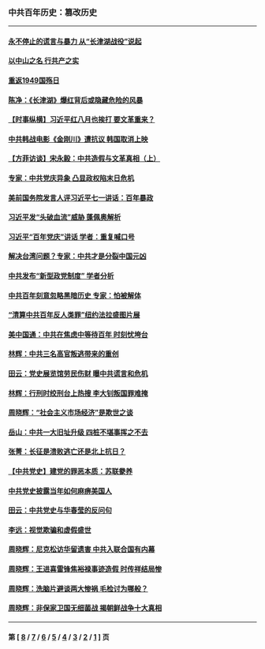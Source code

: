### 中共百年历史：篡改历史
---
#### [永不停止的谎言与暴力 从“长津湖战役”说起](../../pages/nf1176115/n13494094.md?01290430) 
#### [以中山之名 行共产之实](../../pages/nf1176115/n13346437.md?01290430) 
#### [重返1949国殇日](../../pages/nf1176115/n13346372.md?01290430) 
#### [陈净：《长津湖》爆红背后或隐藏危险的风暴](../../pages/nf1176115/n13314364.md?01290430) 
#### [【时事纵横】习近平红八月也挨打 要文革重来？](../../pages/nf1176115/n13231393.md?01290430) 
#### [中共韩战电影《金刚川》遭抗议 韩国取消上映](../../pages/nf1176115/n13219114.md?01290430) 
#### [【方菲访谈】宋永毅：中共造假与文革真相（上）](../../pages/nf1176115/n13200760.md?01290430) 
#### [专家：中共党庆异象 凸显政权陷末日危机](../../pages/nf1176115/n13067084.md?01290430) 
#### [美前国务院发言人评习近平七一讲话：百年暴政](../../pages/nf1176115/n13066986.md?01290430) 
#### [习近平发“头破血流”威胁 蓬佩奥解析](../../pages/nf1176115/n13063604.md?01290430) 
#### [习近平“百年党庆”讲话 学者：重复喊口号](../../pages/nf1176115/n13061411.md?01290430) 
#### [解决台湾问题？专家：中共才是分裂中国元凶](../../pages/nf1176115/n13060811.md?01290430) 
#### [中共发布“新型政党制度” 学者分析](../../pages/nf1176115/n13056354.md?01290430) 
#### [中共百年刻意忽略黑暗历史 专家：怕被解体](../../pages/nf1176115/n13056056.md?01290430) 
#### [“清算中共百年反人类罪”纽约法拉盛图片展](../../pages/nf1176115/n13052220.md?01290430) 
#### [美中国通：中共在焦虑中等待百年 时刻忧垮台](../../pages/nf1176115/n13048820.md?01290430) 
#### [林辉：中共三名高官叛逃带来的重创](../../pages/nf1176115/n13035206.md?01290430) 
#### [田云：党史展览馆劳民伤财 曝中共谎言和危机](../../pages/nf1176115/n13033900.md?01290430) 
#### [林辉：行刑时绞刑台上热搜 李大钊叛国罪难掩](../../pages/nf1176115/n13031965.md?01290430) 
#### [周晓辉：“社会主义市场经济”是欺世之谈](../../pages/nf1176115/n13024090.md?01290430) 
#### [岳山：中共一大旧址升级 四桩不堪事挥之不去](../../pages/nf1176115/n13021697.md?01290430) 
#### [张菁：长征是溃败逃亡还是北上抗日？](../../pages/nf1176115/n13020585.md?01290430) 
#### [【中共党史】建党的罪恶本质：苏联豢养](../../pages/nf1176115/n13011888.md?01290430) 
#### [中共党史披露当年如何麻痹美国人](../../pages/nf1176115/n12966400.md?01290430) 
#### [田云：中共党史与华春莹的反问句](../../pages/nf1176115/n12765178.md?01290430) 
#### [李远：视觉欺骗和虚假盛世](../../pages/nf1176115/n12993376.md?01290430) 
#### [周晓辉：尼克松访华留遗害 中共入联合国有内幕](../../pages/nf1176115/n12991422.md?01290430) 
#### [周晓辉：王进喜雷锋焦裕禄事迹造假 时传祥结局惨](../../pages/nf1176115/n12985497.md?01290430) 
#### [周晓辉：洗脑片避谈两大惨祸 毛检讨为哪般？](../../pages/nf1176115/n12971285.md?01290430) 
#### [周晓辉：非保家卫国无细菌战 揭朝鲜战争十大真相](../../pages/nf1176115/n12954161.md?01290430) 

---
#### 第 [ [8](./8.md?01290430) / [7](./7.md?01290430) / [6](./6.md?01290430) / [5](./5.md?01290430) / [4](./4.md?01290430) / [3](./3.md?01290430) / [2](./2.md?01290430) / [1](./1.md?01290430) ] 页
